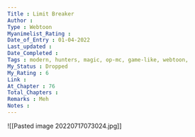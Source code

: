```yaml
---
Title : Limit Breaker
Author : 
Type : Webtoon
Myanimelist_Rating : 
Date_of_Entry : 01-04-2022
Last_updated : 
Date_Completed : 
Tags : modern, hunters, magic, op-mc, game-like, webtoon,
My_Status : Dropped
My_Rating : 6
Link : 
At_Chapter : 76
Total_Chapters : 
Remarks : Meh
Notes : 
---
```

![[Pasted image 20220717073024.jpg]]